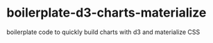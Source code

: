 # boilerplate-d3-charts-materialize
boilerplate code to quickly build charts with d3 and materialize CSS
